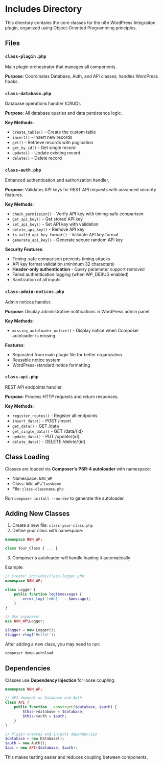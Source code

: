 # Includes Directory

This directory contains the core classes for the n8n WordPress Integration plugin, organized using Object-Oriented Programming principles.

## Files

### `class-plugin.php`
Main plugin orchestrator that manages all components.

**Purpose**: Coordinates Database, Auth, and API classes; handles WordPress hooks.

### `class-database.php`
Database operations handler (CRUD).

**Purpose**: All database queries and data persistence logic.

**Key Methods**:
- `create_table()` - Create the custom table
- `insert()` - Insert new records
- `get()` - Retrieve records with pagination
- `get_by_id()` - Get single record
- `update()` - Update existing record
- `delete()` - Delete record

### `class-auth.php`
Enhanced authentication and authorization handler.

**Purpose**: Validates API keys for REST API requests with advanced security features.

**Key Methods**:
- `check_permission()` - Verify API key with timing-safe comparison
- `get_api_key()` - Get stored API key
- `set_api_key()` - Set API key with validation
- `delete_api_key()` - Remove API key
- `is_valid_api_key_format()` - Validate API key format
- `generate_api_key()` - Generate secure random API key

**Security Features**:
- Timing-safe comparison prevents timing attacks
- API key format validation (minimum 32 characters)
- **Header-only authentication** - Query parameter support removed
- Failed authentication logging (when WP_DEBUG enabled)
- Sanitization of all inputs

### `class-admin-notices.php`
Admin notices handler.

**Purpose**: Display administrative notifications in WordPress admin panel.

**Key Methods**:
- `missing_autoloader_notice()` - Display notice when Composer autoloader is missing

**Features**:
- Separated from main plugin file for better organization
- Reusable notice system
- WordPress-standard notice formatting

### `class-api.php`
REST API endpoints handler.

**Purpose**: Process HTTP requests and return responses.

**Key Methods**:
- `register_routes()` - Register all endpoints
- `insert_data()` - POST /insert
- `get_data()` - GET /data
- `get_single_data()` - GET /data/{id}
- `update_data()` - PUT /update/{id}
- `delete_data()` - DELETE /delete/{id}

## Class Loading

Classes are loaded via **Composer's PSR-4 autoloader** with namespace:
- Namespace: `N8N_WP`
- Class: `N8N_WP\ClassName`
- File: `class-classname.php`

Run `composer install --no-dev` to generate the autoloader.

## Adding New Classes

1. Create a new file: `class-your-class.php`
2. Define your class with namespace: 
```php
namespace N8N_WP;

class Your_Class { ... }
```
3. Composer's autoloader will handle loading it automatically

Example:
```php
// Create: includes/class-logger.php
namespace N8N_WP;

class Logger {
    public function log($message) {
        error_log('[n8n] ' . $message);
    }
}

// Use anywhere:
use N8N_WP\Logger;

$logger = new Logger();
$logger->log('Hello!');
```

After adding a new class, you may need to run:
```bash
composer dump-autoload
```

## Dependencies

Classes use **Dependency Injection** for loose coupling:

```php
namespace N8N_WP;

// API depends on Database and Auth
class API {
    public function __construct($database, $auth) {
        $this->database = $database;
        $this->auth = $auth;
    }
}

// Plugin creates and injects dependencies
$database = new Database();
$auth = new Auth();
$api = new API($database, $auth);
```

This makes testing easier and reduces coupling between components.

